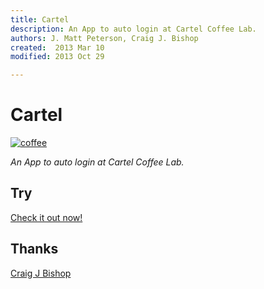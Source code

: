 ```yaml
---
title: Cartel
description: An App to auto login at Cartel Coffee Lab.
authors: J. Matt Peterson, Craig J. Bishop
created:  2013 Mar 10
modified: 2013 Oct 29

---
```


Cartel
======

[![coffee](https://raw.github.com/jmatt/cartel/master/coffee+cup+icon+black.png)](#try)

*An App to auto login at Cartel Coffee Lab.*

Try
---

[Check it out now!](http://jmatt.org/cartel/Cartel-0.4.4.dmg)

Thanks
------

[Craig J Bishop](https://github.com/craigjb)
